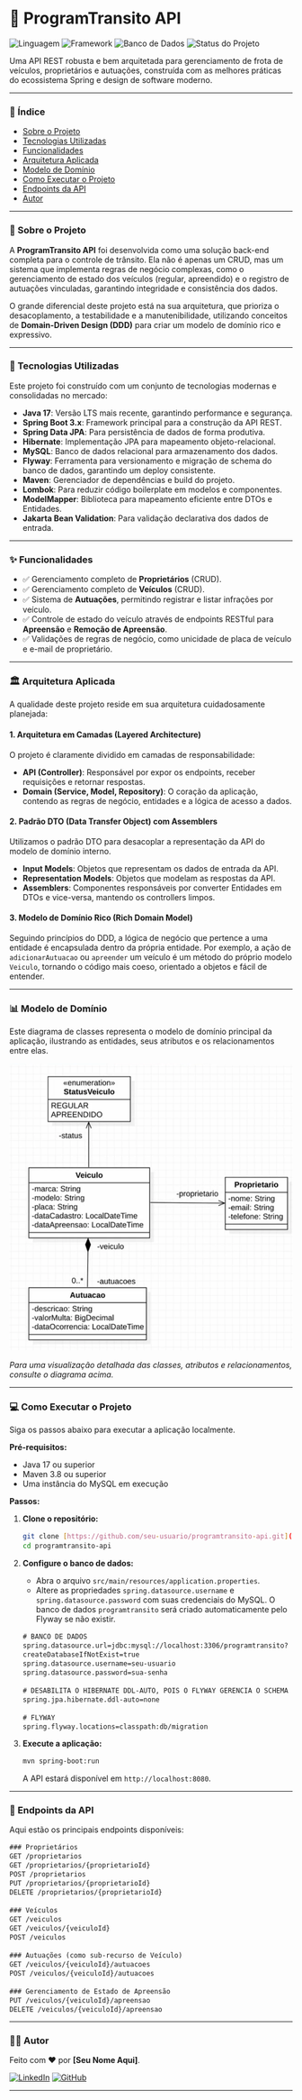 # 🚗 ProgramTransito API

![Linguagem](https://img.shields.io/badge/Java-17-blue?style=for-the-badge&logo=java)
![Framework](https://img.shields.io/badge/Spring_Boot-3.x-green?style=for-the-badge&logo=spring)
![Banco de Dados](https://img.shields.io/badge/MySQL-4479A1?style=for-the-badge&logo=mysql&logoColor=white)
![Status do Projeto](https://img.shields.io/badge/Status-Concluído-brightgreen?style=for-the-badge)

Uma API REST robusta e bem arquitetada para gerenciamento de frota de veículos, proprietários e autuações, construída com as melhores práticas do ecossistema Spring e design de software moderno.

---

### 📖 Índice

- [Sobre o Projeto](#-sobre-o-projeto)
- [Tecnologias Utilizadas](#-tecnologias-utilizadas)
- [Funcionalidades](#-funcionalidades)
- [Arquitetura Aplicada](#-arquitetura-aplicada)
- [Modelo de Domínio](#-modelo-de-domínio)
- [Como Executar o Projeto](#-como-executar-o-projeto)
- [Endpoints da API](#-endpoints-da-api)
- [Autor](#-autor)

---

### 🎯 Sobre o Projeto

A **ProgramTransito API** foi desenvolvida como uma solução back-end completa para o controle de trânsito. Ela não é apenas um CRUD, mas um sistema que implementa regras de negócio complexas, como o gerenciamento de estado dos veículos (regular, apreendido) e o registro de autuações vinculadas, garantindo integridade e consistência dos dados.

O grande diferencial deste projeto está na sua arquitetura, que prioriza o desacoplamento, a testabilidade e a manutenibilidade, utilizando conceitos de **Domain-Driven Design (DDD)** para criar um modelo de domínio rico e expressivo.

---

### 🚀 Tecnologias Utilizadas

Este projeto foi construído com um conjunto de tecnologias modernas e consolidadas no mercado:

- **Java 17**: Versão LTS mais recente, garantindo performance e segurança.
- **Spring Boot 3.x**: Framework principal para a construção da API REST.
- **Spring Data JPA**: Para persistência de dados de forma produtiva.
- **Hibernate**: Implementação JPA para mapeamento objeto-relacional.
- **MySQL**: Banco de dados relacional para armazenamento dos dados.
- **Flyway**: Ferramenta para versionamento e migração de schema do banco de dados, garantindo um deploy consistente.
- **Maven**: Gerenciador de dependências e build do projeto.
- **Lombok**: Para reduzir código boilerplate em modelos e componentes.
- **ModelMapper**: Biblioteca para mapeamento eficiente entre DTOs e Entidades.
- **Jakarta Bean Validation**: Para validação declarativa dos dados de entrada.

---

### ✨ Funcionalidades

- ✅ Gerenciamento completo de **Proprietários** (CRUD).
- ✅ Gerenciamento completo de **Veículos** (CRUD).
- ✅ Sistema de **Autuações**, permitindo registrar e listar infrações por veículo.
- ✅ Controle de estado do veículo através de endpoints RESTful para **Apreensão** e **Remoção de Apreensão**.
- ✅ Validações de regras de negócio, como unicidade de placa de veículo e e-mail de proprietário.

---

### 🏛️ Arquitetura Aplicada

A qualidade deste projeto reside em sua arquitetura cuidadosamente planejada:

#### 1. Arquitetura em Camadas (Layered Architecture)
O projeto é claramente dividido em camadas de responsabilidade:
- **API (Controller)**: Responsável por expor os endpoints, receber requisições e retornar respostas.
- **Domain (Service, Model, Repository)**: O coração da aplicação, contendo as regras de negócio, entidades e a lógica de acesso a dados.

#### 2. Padrão DTO (Data Transfer Object) com Assemblers
Utilizamos o padrão DTO para desacoplar a representação da API do modelo de domínio interno.
- **Input Models**: Objetos que representam os dados de entrada da API.
- **Representation Models**: Objetos que modelam as respostas da API.
- **Assemblers**: Componentes responsáveis por converter Entidades em DTOs e vice-versa, mantendo os controllers limpos.

#### 3. Modelo de Domínio Rico (Rich Domain Model)
Seguindo princípios do DDD, a lógica de negócio que pertence a uma entidade é encapsulada dentro da própria entidade. Por exemplo, a ação de `adicionarAutuacao` ou `apreender` um veículo é um método do próprio modelo `Veiculo`, tornando o código mais coeso, orientado a objetos e fácil de entender.

---

### 📊 Modelo de Domínio

Este diagrama de classes representa o modelo de domínio principal da aplicação, ilustrando as entidades, seus atributos e os relacionamentos entre elas.

![Diagrama de Classes do Modelo de Domínio](src/img/diagrama_classes.png)

*Para uma visualização detalhada das classes, atributos e relacionamentos, consulte o diagrama acima.*

---

### 💻 Como Executar o Projeto

Siga os passos abaixo para executar a aplicação localmente.

**Pré-requisitos:**
- Java 17 ou superior
- Maven 3.8 ou superior
- Uma instância do MySQL em execução

**Passos:**

1. **Clone o repositório:**
   ```bash
   git clone [https://github.com/seu-usuario/programtransito-api.git](https://github.com/seu-usuario/programtransito-api.git)
   cd programtransito-api
   ```

2. **Configure o banco de dados:**
    - Abra o arquivo `src/main/resources/application.properties`.
    - Altere as propriedades `spring.datasource.username` e `spring.datasource.password` com suas credenciais do MySQL. O banco de dados `programtransito` será criado automaticamente pelo Flyway se não existir.

   ```properties
   # BANCO DE DADOS
   spring.datasource.url=jdbc:mysql://localhost:3306/programtransito?createDatabaseIfNotExist=true
   spring.datasource.username=seu-usuario
   spring.datasource.password=sua-senha

   # DESABILITA O HIBERNATE DDL-AUTO, POIS O FLYWAY GERENCIA O SCHEMA
   spring.jpa.hibernate.ddl-auto=none

   # FLYWAY
   spring.flyway.locations=classpath:db/migration
   ```

3. **Execute a aplicação:**
   ```bash
   mvn spring-boot:run
   ```
   A API estará disponível em `http://localhost:8080`.

---

### 🔌 Endpoints da API

Aqui estão os principais endpoints disponíveis:

```http
### Proprietários
GET /proprietarios
GET /proprietarios/{proprietarioId}
POST /proprietarios
PUT /proprietarios/{proprietarioId}
DELETE /proprietarios/{proprietarioId}

### Veículos
GET /veiculos
GET /veiculos/{veiculoId}
POST /veiculos

### Autuações (como sub-recurso de Veículo)
GET /veiculos/{veiculoId}/autuacoes
POST /veiculos/{veiculoId}/autuacoes

### Gerenciamento de Estado de Apreensão
PUT /veiculos/{veiculoId}/apreensao
DELETE /veiculos/{veiculoId}/apreensao
```

---

### 👨‍💻 Autor

Feito com ❤️ por **[Seu Nome Aqui]**.

[![LinkedIn](https://img.shields.io/badge/LinkedIn-0077B5?style=for-the-badge&logo=linkedin&logoColor=white)](https://www.linkedin.com/in/seu-linkedin/)
[![GitHub](https://img.shields.io/badge/GitHub-181717?style=for-the-badge&logo=github&logoColor=white)](https://github.com/seu-usuario/)

---